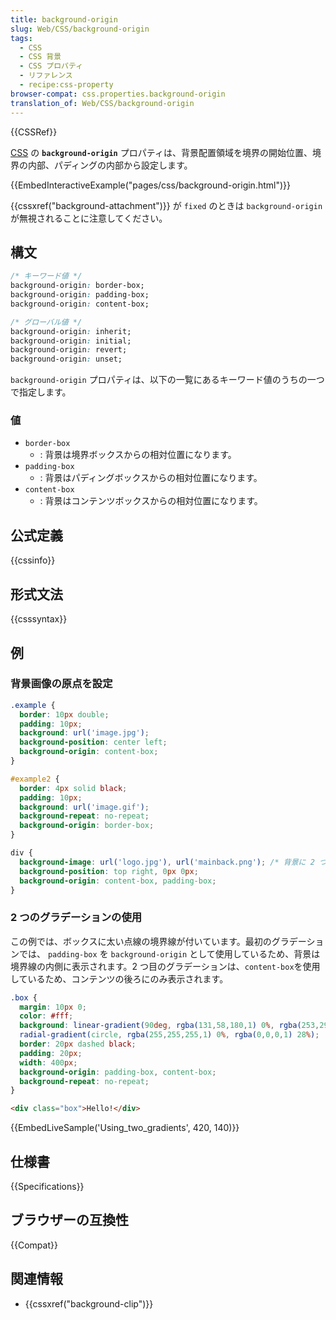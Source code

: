 ```yaml
---
title: background-origin
slug: Web/CSS/background-origin
tags:
  - CSS
  - CSS 背景
  - CSS プロパティ
  - リファレンス
  - recipe:css-property
browser-compat: css.properties.background-origin
translation_of: Web/CSS/background-origin
---
```

{{CSSRef}}

[CSS](/ja/docs/Web/CSS) の **`background-origin`** プロパティは、背景配置領域を境界の開始位置、境界の内部、パディングの内部から設定します。

{{EmbedInteractiveExample("pages/css/background-origin.html")}}

{{cssxref("background-attachment")}} が `fixed` のときは `background-origin` が無視されることに注意してください。

## 構文

```css
/* キーワード値 */
background-origin: border-box;
background-origin: padding-box;
background-origin: content-box;

/* グローバル値 */
background-origin: inherit;
background-origin: initial;
background-origin: revert;
background-origin: unset;
```

`background-origin` プロパティは、以下の一覧にあるキーワード値のうちの一つで指定します。

### 値

- `border-box`
  - : 背景は境界ボックスからの相対位置になります。
- `padding-box`
  - : 背景はパディングボックスからの相対位置になります。
- `content-box`
  - : 背景はコンテンツボックスからの相対位置になります。

## 公式定義

{{cssinfo}}

## 形式文法

{{csssyntax}}

## 例

### 背景画像の原点を設定

```css
.example {
  border: 10px double;
  padding: 10px;
  background: url('image.jpg');
  background-position: center left;
  background-origin: content-box;
}
```

```css
#example2 {
  border: 4px solid black;
  padding: 10px;
  background: url('image.gif');
  background-repeat: no-repeat;
  background-origin: border-box;
}
```

```css
div {
  background-image: url('logo.jpg'), url('mainback.png'); /* 背景に 2 つの画像を適用 */
  background-position: top right, 0px 0px;
  background-origin: content-box, padding-box;
}
```

<h3 id="Using_two_gradients">2 つのグラデーションの使用</h3>

この例では、ボックスに太い点線の境界線が付いています。最初のグラデーションでは、 `padding-box` を `background-origin` として使用しているため、背景は境界線の内側に表示されます。2 つ目のグラデーションは、`content-box`を使用しているため、コンテンツの後ろにのみ表示されます。

```css
.box {
  margin: 10px 0;
  color: #fff;
  background: linear-gradient(90deg, rgba(131,58,180,1) 0%, rgba(253,29,29,0.6) 60%, rgba(252,176,69,1) 100%),
  radial-gradient(circle, rgba(255,255,255,1) 0%, rgba(0,0,0,1) 28%);
  border: 20px dashed black;
  padding: 20px;
  width: 400px;
  background-origin: padding-box, content-box;
  background-repeat: no-repeat;
}
```

```html
<div class="box">Hello!</div>
```

{{EmbedLiveSample('Using_two_gradients', 420, 140)}}

## 仕様書

{{Specifications}}

## ブラウザーの互換性

{{Compat}}

## 関連情報

- {{cssxref("background-clip")}}
